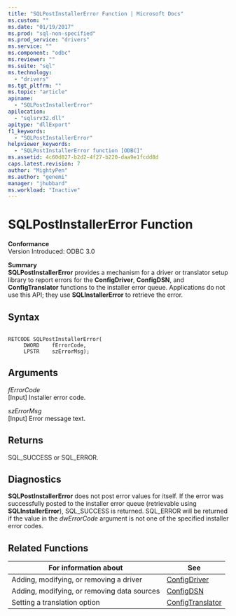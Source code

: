 ```yaml
---
title: "SQLPostInstallerError Function | Microsoft Docs"
ms.custom: ""
ms.date: "01/19/2017"
ms.prod: "sql-non-specified"
ms.prod_service: "drivers"
ms.service: ""
ms.component: "odbc"
ms.reviewer: ""
ms.suite: "sql"
ms.technology: 
  - "drivers"
ms.tgt_pltfrm: ""
ms.topic: "article"
apiname: 
  - "SQLPostInstallerError"
apilocation: 
  - "sqlsrv32.dll"
apitype: "dllExport"
f1_keywords: 
  - "SQLPostInstallerError"
helpviewer_keywords: 
  - "SQLPostInstallerError function [ODBC]"
ms.assetid: 4c60d827-b2d2-4f27-b220-daa9e1fcdd8d
caps.latest.revision: 7
author: "MightyPen"
ms.author: "genemi"
manager: "jhubbard"
ms.workload: "Inactive"
---
```

# SQLPostInstallerError Function
**Conformance**  
 Version Introduced: ODBC 3.0  
  
 **Summary**  
 **SQLPostInstallerError** provides a mechanism for a driver or translator setup library to report errors for the **ConfigDriver**, **ConfigDSN**, and **ConfigTranslator** functions to the installer error queue. Applications do not use this API; they use **SQLInstallerError** to retrieve the error.  
  
## Syntax  
  
```  
  
RETCODE SQLPostInstallerError(  
     DWORD    fErrorCode,  
     LPSTR    szErrorMsg);  
```  
  
## Arguments  
 *fErrorCode*  
 [Input] Installer error code.  
  
 *szErrorMsg*  
 [Input] Error message text.  
  
## Returns  
 SQL_SUCCESS or SQL_ERROR.  
  
## Diagnostics  
 **SQLPostInstallerError** does not post error values for itself. If the error was successfully posted to the installer error queue (retrievable using **SQLInstallerError**), SQL_SUCCESS is returned. SQL_ERROR will be returned if the value in the *dwErrorCode* argument is not one of the specified installer error codes.  
  
## Related Functions  
  
|For information about|See|  
|---------------------------|---------|  
|Adding, modifying, or removing a driver|[ConfigDriver](../../../odbc/reference/syntax/configdriver-function.md)|  
|Adding, modifying, or removing data sources|[ConfigDSN](../../../odbc/reference/syntax/configdsn-function.md)|  
|Setting a translation option|[ConfigTranslator](../../../odbc/reference/syntax/configtranslator-function.md)|
